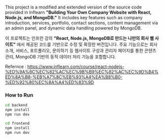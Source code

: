 This project is a modified and extended version of the source code provided in Inflearn **"Building Your Own Company Website with React, Node.js, and MongoDB."** It includes key features such as company introduction, services, portfolio, contact sections, content management via an admin panel, and dynamic data handling powered by MongoDB.

이 프로젝트는 인프런 강의 **"React, Node.js, MongoDB로 만드는 나만의 회사 웹 사이트"** 에서 제공된 코드를 기반으로 수정 및 확장한 버전입니다. 주요 기능으로는 회사 소개, 서비스, 포트폴리오, 문의하기 등 웹사이트 구성과 관리자 페이지를 통한 콘텐츠 관리, MongoDB 기반의 동적 데이터 처리 기능을 포함합니다.

Refernce : https://www.inflearn.com/course/react-nodejs-%ED%9A%8C%EC%82%AC%EC%9B%B9%EC%82%AC%EC%9D%B4%ED%8A%B8-%EB%A7%8C%EB%93%A4%EA%B8%B0-%ED%92%80%EC%8A%A4%ED%83%9D


### How to Run

```bash
cd backend
npm install
npm run dev

cd frontend
npm install
npm run dev

